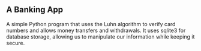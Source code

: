 ## A Banking App


A simple Python program that uses the Luhn algorithm to verify card numbers and allows money transfers and withdrawals. It uses sqlite3 for database storage, allowing us to manipulate our information while keeping it secure.

